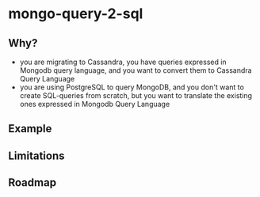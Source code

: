 # mongo-query-2-sql

## Why?

* you are migrating to Cassandra, you have queries expressed in Mongodb query language, and you want to convert them to Cassandra Query Language
* you are using PostgreSQL to query MongoDB, and you don't want to create SQL-queries from scratch, but you want to translate the existing ones expressed in Mongodb Query Language

## Example

## Limitations

## Roadmap

